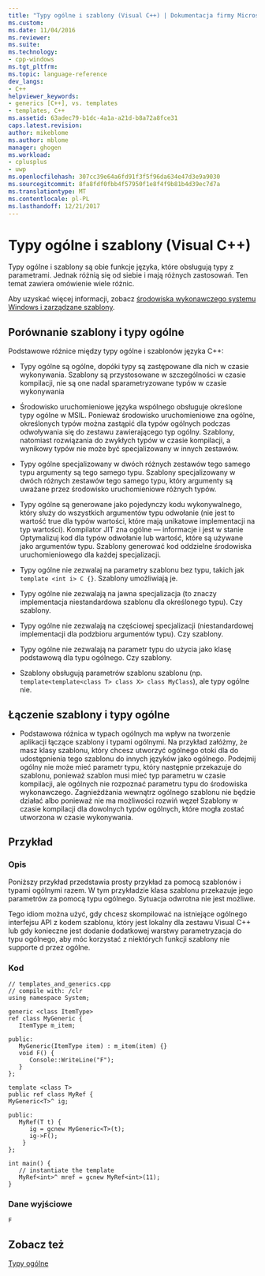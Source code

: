 ```yaml
---
title: "Typy ogólne i szablony (Visual C++) | Dokumentacja firmy Microsoft"
ms.custom: 
ms.date: 11/04/2016
ms.reviewer: 
ms.suite: 
ms.technology:
- cpp-windows
ms.tgt_pltfrm: 
ms.topic: language-reference
dev_langs:
- C++
helpviewer_keywords:
- generics [C++], vs. templates
- templates, C++
ms.assetid: 63adec79-b1dc-4a1a-a21d-b8a72a8fce31
caps.latest.revision: 
author: mikeblome
ms.author: mblome
manager: ghogen
ms.workload:
- cplusplus
- uwp
ms.openlocfilehash: 307cc39e64a6fd91f3f5f96da634e47d3e9a9030
ms.sourcegitcommit: 8fa8fdf0fbb4f57950f1e8f4f9b81b4d39ec7d7a
ms.translationtype: MT
ms.contentlocale: pl-PL
ms.lasthandoff: 12/21/2017
---
```

# <a name="generics-and-templates-visual-c"></a>Typy ogólne i szablony (Visual C++)
Typy ogólne i szablony są obie funkcje języka, które obsługują typy z parametrami. Jednak różnią się od siebie i mają różnych zastosowań. Ten temat zawiera omówienie wiele różnic.  
  
 Aby uzyskać więcej informacji, zobacz [środowiska wykonawczego systemu Windows i zarządzane szablony](../windows/windows-runtime-and-managed-templates-cpp-component-extensions.md).  
  
## <a name="comparing-templates-and-generics"></a>Porównanie szablony i typy ogólne  
 Podstawowe różnice między typy ogólne i szablonów języka C++:  
  
-   Typy ogólne są ogólne, dopóki typy są zastępowane dla nich w czasie wykonywania. Szablony są przystosowane w szczególności w czasie kompilacji, nie są one nadal sparametryzowane typów w czasie wykonywania  
  
-   Środowisko uruchomieniowe języka wspólnego obsługuje określone typy ogólne w MSIL. Ponieważ środowisko uruchomieniowe zna ogólne, określonych typów można zastąpić dla typów ogólnych podczas odwoływania się do zestawu zawierającego typ ogólny. Szablony, natomiast rozwiązania do zwykłych typów w czasie kompilacji, a wynikowy typów nie może być specjalizowany w innych zestawów.  
  
-   Typy ogólne specjalizowany w dwóch różnych zestawów tego samego typu argumenty są tego samego typu. Szablony specjalizowany w dwóch różnych zestawów tego samego typu, który argumenty są uważane przez środowisko uruchomieniowe różnych typów.  
  
-   Typy ogólne są generowane jako pojedynczy kodu wykonywalnego, który służy do wszystkich argumentów typu odwołanie (nie jest to wartość true dla typów wartości, które mają unikatowe implementacji na typ wartości). Kompilator JIT zna ogólne — informacje i jest w stanie Optymalizuj kod dla typów odwołanie lub wartość, które są używane jako argumentów typu. Szablony generować kod oddzielne środowiska uruchomieniowego dla każdej specjalizacji.  
  
-   Typy ogólne nie zezwalaj na parametry szablonu bez typu, takich jak `template <int i> C {}`. Szablony umożliwiają je.  
  
-   Typy ogólne nie zezwalają na jawna specjalizacja (to znaczy implementacja niestandardowa szablonu dla określonego typu). Czy szablony.  
  
-   Typy ogólne nie zezwalają na częściowej specjalizacji (niestandardowej implementacji dla podzbioru argumentów typu). Czy szablony.  
  
-   Typy ogólne nie zezwalają na parametr typu do użycia jako klasę podstawową dla typu ogólnego. Czy szablony.  
  
-   Szablony obsługują parametrów szablonu szablonu (np. `template<template<class T> class X> class MyClass`), ale typy ogólne nie.  
  
## <a name="combining-templates-and-generics"></a>Łączenie szablony i typy ogólne  
  
-   Podstawowa różnica w typach ogólnych ma wpływ na tworzenie aplikacji łączące szablony i typami ogólnymi. Na przykład załóżmy, że masz klasy szablonu, który chcesz utworzyć ogólnego otoki dla do udostępnienia tego szablonu do innych języków jako ogólnego. Podejmij ogólny nie może mieć parametr typu, który następnie przekazuje do szablonu, ponieważ szablon musi mieć typ parametru w czasie kompilacji, ale ogólnych nie rozpoznać parametru typu do środowiska wykonawczego. Zagnieżdżania wewnątrz ogólnego szablonu nie będzie działać albo ponieważ nie ma możliwości rozwiń węzeł Szablony w czasie kompilacji dla dowolnych typów ogólnych, które mogła zostać utworzona w czasie wykonywania.  
  
## <a name="example"></a>Przykład  
  
### <a name="description"></a>Opis  
 Poniższy przykład przedstawia prosty przykład za pomocą szablonów i typami ogólnymi razem. W tym przykładzie klasa szablonu przekazuje jego parametrów za pomocą typu ogólnego. Sytuacja odwrotna nie jest możliwe.  
  
 Tego idiom można użyć, gdy chcesz skompilować na istniejące ogólnego interfejsu API z kodem szablonu, który jest lokalny dla zestawu Visual C++ lub gdy konieczne jest dodanie dodatkowej warstwy parametryzacja do typu ogólnego, aby móc korzystać z niektórych funkcji szablony nie supporte d przez ogólne.  
  
### <a name="code"></a>Kod  
  
```  
// templates_and_generics.cpp  
// compile with: /clr  
using namespace System;  
  
generic <class ItemType>  
ref class MyGeneric {  
   ItemType m_item;  
  
public:  
   MyGeneric(ItemType item) : m_item(item) {}  
   void F() {   
      Console::WriteLine("F");   
   }  
};  
  
template <class T>  
public ref class MyRef {  
MyGeneric<T>^ ig;  
  
public:  
   MyRef(T t) {  
      ig = gcnew MyGeneric<T>(t);  
      ig->F();  
    }      
};  
  
int main() {  
   // instantiate the template  
   MyRef<int>^ mref = gcnew MyRef<int>(11);  
}  
```  
  
### <a name="output"></a>Dane wyjściowe  
  
```  
F  
```  
  
## <a name="see-also"></a>Zobacz też  
 [Typy ogólne](../windows/generics-cpp-component-extensions.md)